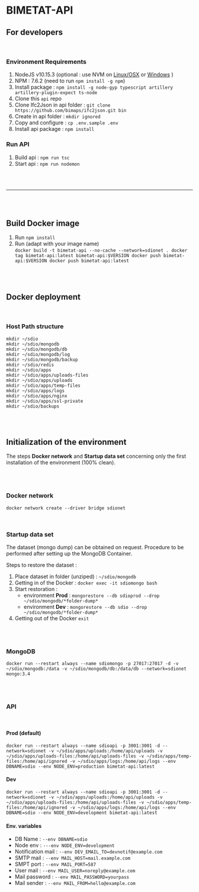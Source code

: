 # BIMETAT-API

## For developers

<br>

### Environment Requirements
1. NodeJS v10.15.3 (optional : use NVM on [Linux/OSX](https://github.com/nvm-sh/nvm) or [Windows](https://github.com/coreybutler/nvm-windows)  )
2. NPM : 7.6.2 (need to run `npm install -g npm`)
3. Install package : `npm install -g node-gyp typescript artillery artillery-plugin-expect ts-node`
4. Clone this `api` repo
5. Clone Ifc2Json in api folder : `git clone https://github.com/bimaps/ifc2json.git bin`
6. Create in api folder : `mkdir ignored`
7. Copy and configure : `cp .env.sample .env`
8. Install api package : `npm install`


### Run API
1. Build api : `npm run tsc`
2. Start api : `npm run nodemon`

<br>
<br>

---

<br>
<br>

## Build Docker image


1. Run  `npm install`
2. Run (adapt with your image name)  
        ```
        docker build -t bimetat-api --no-cache --network=sdionet .
        docker tag bimetat-api:latest bimetat-api:$VERSION
        docker push bimetat-api:$VERSION
        docker push bimetat-api:latest
        ```

<br>
<br>

## Docker deployment

<br>

### Host Path structure

```
mkdir ~/sdio
mkdir ~/sdio/mongodb
mkdir ~/sdio/mongodb/db
mkdir ~/sdio/mongodb/log
mkdir ~/sdio/mongodb/backup
mkdir ~/sdio/redis
mkdir ~/sdio/apps
mkdir ~/sdio/apps/uploads-files
mkdir ~/sdio/apps/uploads
mkdir ~/sdio/apps/temp-files
mkdir ~/sdio/apps/logs
mkdir ~/sdio/apps/nginx
mkdir ~/sdio/apps/ssl-private
mkdir ~/sdio/backups

```

<br>
<br>


## Initialization of the environment

The steps **Docker network** and **Startup data set** concerning only the first installation of the environment (100% clean).

<br>
<br>

### Docker network
`docker network create --driver bridge sdionet`

<br>

### Startup data set

The dataset (mongo dump) can be obtained on request. Procedure to be performed after setting up the MongoDB Container.


Steps to restore the dataset :

1. Place dataset in folder (unziped) : `~/sdio/mongodb`
2. Getting in of the Docker :  `docker exec -it sdiomongo bash`
3. Start restoration :
    - environment **Prod** : `mongorestore --db sdioprod --drop ~/sdio/mongodb/*folder-dump*`
    - environment **Dev** : `mongorestore --db sdio --drop ~/sdio/mongodb/*folder-dump*`
4. Getting out of the Docker `exit`

<br>
<br>

### MongoDB

`docker run --restart always --name sdiomongo -p 27017:27017 -d -v ~/sdio/mongodb:/data -v ~/sdio/mongodb/db:/data/db --network=sdionet mongo:3.4`


<br>
<br>

### API

<br>

#### Prod (default)
`docker run --restart always --name sdioapi -p 3001:3001 -d --network=sdionet -v ~/sdio/apps/uploads:/home/api/uploads -v ~/sdio/apps/uploads-files:/home/api/uploads-files -v ~/sdio/apps/temp-files:/home/api/ignored -v ~/sdio/apps/logs:/home/api/logs --env DBNAME=sdio --env NODE_ENV=production bimetat-api:latest`


#### Dev
`docker run --restart always --name sdioapi -p 3001:3001 -d --network=sdionet -v ~/sdio/apps/uploads:/home/api/uploads -v ~/sdio/apps/uploads-files:/home/api/uploads-files -v ~/sdio/apps/temp-files:/home/api/ignored -v ~/sdio/apps/logs:/home/api/logs --env DBNAME=sdio --env NODE_ENV=development bimetat-api:latest`


#### Env. variables
- DB Name : `--env DBNAME=sdio`
- Node env : `---env NODE_ENV=development`
- Notification mail : `--env DEV_EMAIL_TO=devnotif@example.com`
- SMTP mail : `--env MAIL_HOST=mail.example.com`
- SMPT port : `--env MAIL_PORT=587`
- User mail : `--env MAIL_USER=noreply@example.com`
- Mail password : `--env MAIL_PASSWORD=yourpass`
- Mail sender : `--env MAIL_FROM=hello@example.com`


